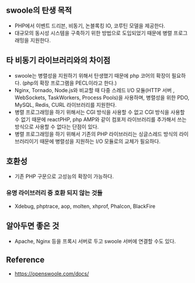 ## swoole의 탄생 목적
- PHP에서 이벤트 드리븐, 비동기, 논블록킹 IO, 코루틴 모델을 제공한다. 
- 대규모의 동시성 시스템을 구축하기 위한 방법으로 도입되었기 때문에 병렬 프로그래밍을 지원한다.

## 타 비동기 라이브러리와의 차이점
- swoole는 병렬성을 지원하기 위해서 탄생했기 때문에 php 코어의 확장이 필요하다. (php의 확장 프로그램을 PECL이라고 한다.)
- Nginx, Tornado, Node.js와 비교할 때 다중 스레드 I/O 모듈(HTTP 서버 , WebSockets, TaskWorkers, Process Pools)을 사용하며, 병렬성을 위한 PDO, MySQL, Redis, CURL 라이브러리를 지원한다.
- 병렬 프로그래밍을 하기 위해서는 CGI 방식을 사용할 수 없고 CGI 방식을 사용할 수 없기 때문에 reactPHP, php AMP와 같이 컴포저 라이브러리를 추가해서 쓰는 방식으로 사용할 수 없다는 단점이 있다.
- 병렬 프로그래밍을 하기 위해서 기존의 PHP 라이브러리는 싱글스레드 방식의 라이브러리이기 때문에 병렬성을 지원하는 I/O 모듈로의 교체가 필요하다.

## 호환성
- 기존 PHP 구문으로 고성능의 확장이 가능하다.

### 유명 라이브러리 중 호환 되지 않는 것들
- Xdebug, phptrace, aop, molten, xhprof, Phalcon, BlackFire

## 알아두면 좋은 것
- Apache, Nginx 등을 프록시 서버로 두고 swoole 서버에 연결할 수도 있다.

## Reference
- https://openswoole.com/docs/

